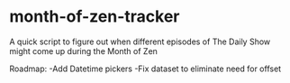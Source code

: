 # month-of-zen-tracker
A quick script to figure out when different episodes of The Daily Show might come up during the Month of Zen

Roadmap:
-Add Datetime pickers
-Fix dataset to eliminate need for offset
